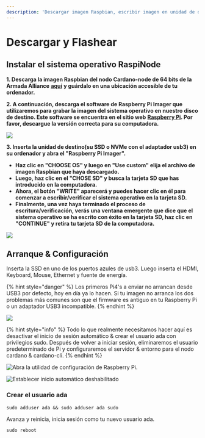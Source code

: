 ```yaml
---
description: 'Descargar imagen Raspbian, escribir imagen en unidad de destino, crear usuario.'
---
```


# Descargar y Flashear

## Instalar el sistema operativo RaspiNode

**1. Descarga la imagen Raspbian del nodo Cardano-node de 64 bits de la Armada Alliance** [**aquí**](https://db.adamantium.online/RasPi-Node.img.gz) **y guárdalo en una ubicación accesible de tu ordenador.**

**2. A continuación, descarga el software de Raspberry Pi Imager que utilizaremos para grabar la imagen del sistema operativo en nuestro disco de destino. Este software se encuentra en el sitio web** [**Raspberry Pi**](https://www.raspberrypi.org/software/)**. Por favor, descargue la versión correcta para su computadora.**

![](../../.gitbook/assets/screen-shot-2021-03-12-at-5.36.30-pm.png)

**3. Inserta la unidad de destino\(su SSD o NVMe con el adaptador usb3\) en su ordenador y abra el "Raspberry Pi Imager".**

* **Haz clic en "CHOOSE OS" y luego en "Use custom" elija el archivo de imagen Raspbian que haya descargado.**
* **Luego, haz clic en el "CHOSE SD" y busca la tarjeta SD que has introducido en la computadora.**
* **Ahora, el botón "WRITE" aparecerá y puedes hacer clic en él para comenzar a escribir/verificar el sistema operativo en la tarjeta SD.**
* **Finalmente, una vez haya terminado el proceso de escritura/verificación, verás una ventana emergente que dice que el sistema operativo se ha escrito con éxito en la tarjeta SD, haz clic en "CONTINUE" y retira tu tarjeta SD de la computadora.**

![](../../.gitbook/assets/image-2-.png)

## Arranque & Configuración

Inserta la SSD en uno de los puertos azules de usb3. Luego inserta el HDMI, Keyboard, Mouse, Ethernet y fuente de energía.

{% hint style="danger" %}
Los primeros Pi4's a enviar no arrancan desde USB3 por defecto, hoy en día ya lo hacen. Si tu imagen no arranca los dos problemas más comunes son que el firmware es antiguo en tu Raspberry Pi o un adaptador USB3 incompatible.
{% endhint %}

![](../../.gitbook/assets/pi4.jpeg)

{% hint style="info" %}
Todo lo que realmente necesitamos hacer aquí es desactivar el inicio de sesión automático & crear el usuario ada con privilegios sudo. Después de volver a iniciar sesión, eliminaremos el usuario predeterminado de Pi y configuraremos el servidor & entorno para el nodo cardano & cardano-cli.
{% endhint %}

![Abra la utilidad de configuración de Raspberry Pi.](../../.gitbook/assets/raspberrypi-configuration.png)

![Establecer inicio automático deshabilitado](../../.gitbook/assets/disable-auto-login.png)

### Crear el usuario ada

```text
sudo adduser ada && sudo adduser ada sudo
```

Avanza y reinicia, inicia sesión como tu nuevo usuario ada.

```text
sudo reboot
```

